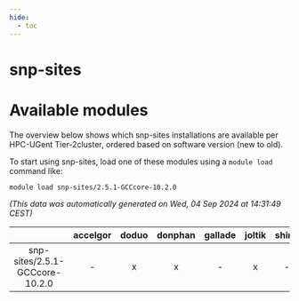 ```yaml
---
hide:
  - toc
---
```


snp-sites
=========

# Available modules


The overview below shows which snp-sites installations are available per HPC-UGent Tier-2cluster, ordered based on software version (new to old).

To start using snp-sites, load one of these modules using a `module load` command like:

```shell
module load snp-sites/2.5.1-GCCcore-10.2.0
```

*(This data was automatically generated on Wed, 04 Sep 2024 at 14:31:49 CEST)*  

| |accelgor|doduo|donphan|gallade|joltik|shinx|skitty|
| :---: | :---: | :---: | :---: | :---: | :---: | :---: | :---: |
|snp-sites/2.5.1-GCCcore-10.2.0|-|x|x|-|x|-|x|
